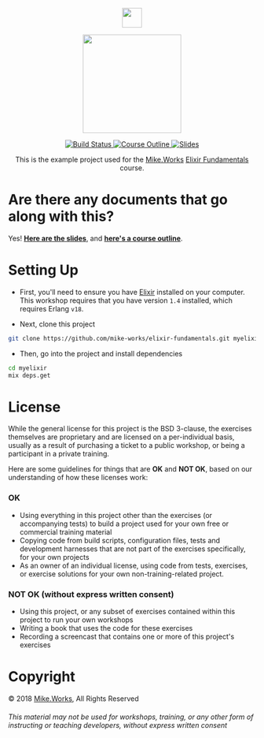 <p align='center'>
  <a href="https://mike.works" target='_blank'>
    <img height=40 src='https://assets.mike.works/img/login_logo-33a9e523d451fb0d902f73d5452d4a0b.png' />
  </a> 
</p>
<p align='center'>
  <a href="https://mike.works/course/elixir-fundamentals-2b07030" target='_blank'>
    <img height=200 src='https://cloud.githubusercontent.com/assets/558005/26024427/1a9cb876-37d1-11e7-9f2c-88893b6280f0.png' />
  </a>
</p> 

<p align='center'>
  <a href="https://travis-ci.org/mike-works/elixir-fundamentals" title="Build Status">
    <img title="Build Status" src="https://travis-ci.org/mike-works/elixir-fundamentals.svg?branch=solutions"/>
  </a>
  <a href="https://mike.works/course/elixir-fundamentals-2b07030" title="Elixir Fundamentals">
    <img title="Course Outline" src="https://img.shields.io/badge/mike.works-course%20outline-blue.svg"/>
  </a>
  <a href="https://docs.mike.works/elixir-fundamentals" title="Slides">
    <img title="Slides" src="https://img.shields.io/badge/mike.works-slides-blue.svg"/>
  </a>
</p>
<p align='center'>
This is the example project used for the <a title="Mike.Works" href="https://mike.works">Mike.Works</a> <a title="Elixir Fundamentals" href="https://mike.works/course/elixir-fundamentals-2b07030">Elixir Fundamentals</a> course.
</p>

# Are there any documents that go along with this?
Yes! **[Here are the slides](https://docs.mike.works/elixir-fundamentals)**, and **[here's a course outline](https://mike.works/course/elixir-fundamentals-2b07030)**.

# Setting Up
* First, you'll need to ensure you have [Elixir](http://elixir-lang.org/install.html) installed on your computer. This workshop requires that you have version `1.4` installed, which requires Erlang `v18`.

* Next, clone this project
```sh
git clone https://github.com/mike-works/elixir-fundamentals.git myelixir
```
* Then, go into the project and install dependencies
```sh
cd myelixir
mix deps.get
```

# License
While the general license for this project is the BSD 3-clause, the exercises
themselves are proprietary and are licensed on a per-individual basis, usually
as a result of purchasing a ticket to a public workshop, or being a participant
in a private training.

Here are some guidelines for things that are **OK** and **NOT OK**, based on our
understanding of how these licenses work:

### OK
* Using everything in this project other than the exercises (or accompanying tests) 
to build a project used for your own free or commercial training material
* Copying code from build scripts, configuration files, tests and development 
harnesses that are not part of the exercises specifically, for your own projects
* As an owner of an individual license, using code from tests, exercises, or
exercise solutions for your own non-training-related project.

### NOT OK (without express written consent)
* Using this project, or any subset of 
exercises contained within this project to run your own workshops
* Writing a book that uses the code for these exercises
* Recording a screencast that contains one or more of this project's exercises 


# Copyright

&copy; 2018 [Mike.Works](https://mike.works), All Rights Reserved

###### This material may not be used for workshops, training, or any other form of instructing or teaching developers, without express written consent
